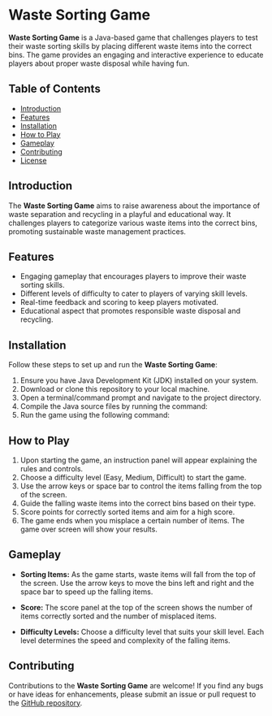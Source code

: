 # Waste Sorting Game

**Waste Sorting Game** is a Java-based game that challenges players to test their waste sorting skills by placing different waste items into the correct bins. The game provides an engaging and interactive experience to educate players about proper waste disposal while having fun.

## Table of Contents

- [Introduction](#introduction)
- [Features](#features)
- [Installation](#installation)
- [How to Play](#how-to-play)
- [Gameplay](#gameplay)
- [Contributing](#contributing)
- [License](#license)

## Introduction

The **Waste Sorting Game** aims to raise awareness about the importance of waste separation and recycling in a playful and educational way. It challenges players to categorize various waste items into the correct bins, promoting sustainable waste management practices.

## Features

- Engaging gameplay that encourages players to improve their waste sorting skills.
- Different levels of difficulty to cater to players of varying skill levels.
- Real-time feedback and scoring to keep players motivated.
- Educational aspect that promotes responsible waste disposal and recycling.

## Installation

Follow these steps to set up and run the **Waste Sorting Game**:

1. Ensure you have Java Development Kit (JDK) installed on your system.
2. Download or clone this repository to your local machine.
3. Open a terminal/command prompt and navigate to the project directory.
4. Compile the Java source files by running the command:
5. Run the game using the following command:

## How to Play

1. Upon starting the game, an instruction panel will appear explaining the rules and controls.
2. Choose a difficulty level (Easy, Medium, Difficult) to start the game.
3. Use the arrow keys or space bar to control the items falling from the top of the screen.
4. Guide the falling waste items into the correct bins based on their type.
5. Score points for correctly sorted items and aim for a high score.
6. The game ends when you misplace a certain number of items. The game over screen will show your results.

## Gameplay

- **Sorting Items:** As the game starts, waste items will fall from the top of the screen. Use the arrow keys to move the bins left and right and the space bar to speed up the falling items.

- **Score:** The score panel at the top of the screen shows the number of items correctly sorted and the number of misplaced items.

- **Difficulty Levels:** Choose a difficulty level that suits your skill level. Each level determines the speed and complexity of the falling items.

## Contributing

Contributions to the **Waste Sorting Game** are welcome! If you find any bugs or have ideas for enhancements, please submit an issue or pull request to the [GitHub repository](https://github.com/rashusharda/PeddieHacksHackathon).
